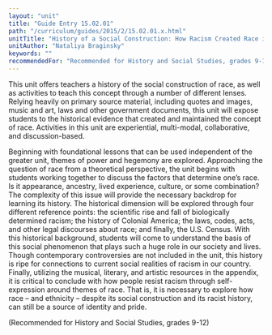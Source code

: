 ```yaml
---
layout: "unit"
title: "Guide Entry 15.02.01"
path: "/curriculum/guides/2015/2/15.02.01.x.html"
unitTitle: "History of a Social Construction: How Racism Created Race in America"
unitAuthor: "Nataliya Braginsky"
keywords: ""
recommendedFor: "Recommended for History and Social Studies, grades 9-12"
---
```

<main>
 <p>
  This unit offers teachers a history of the social construction of race, as well as activities to teach this concept through a number of different lenses. Relying heavily on primary source material, including quotes and images, music and art, laws and other government documents, this unit will expose students to the historical evidence that created and maintained the concept of race. Activities in this unit are experiential, multi-modal, collaborative, and discussion-based.
 </p>
 <p>
  Beginning with foundational lessons that can be used independent of the greater unit, themes of power and hegemony are explored. Approaching the question of race from a theoretical perspective, the unit begins with students working together to discuss the factors that determine one’s race. Is it appearance, ancestry, lived experience, culture, or some combination? The complexity of this issue will provide the necessary backdrop for learning its history. The historical dimension will be explored through four different reference points: the scientific rise and fall of biologically determined racism; the history of Colonial America; the laws, codes, acts, and other legal discourses about race; and finally, the U.S. Census. With this historical background, students will come to understand the basis of this social phenomenon that plays such a huge role in our society and lives. Though contemporary controversies are not included in the unit, this history is ripe for connections to current social realities of racism in our country. Finally, utilizing the musical, literary, and artistic resources in the appendix, it is critical to conclude with how people resist racism through self-expression around themes of race. That is, it is necessary to explore how race – and ethnicity – despite its social construction and its racist history, can still be a source of identity and pride.
 </p>
 <p>
  (Recommended for History and Social Studies, grades 9-12)
 </p>
</main>